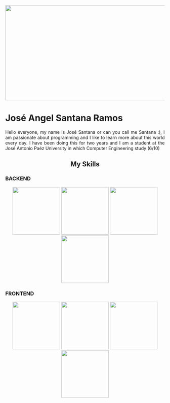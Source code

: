 <div align="Center">
  <div align="center">
    <img src="https://i.pinimg.com/originals/b0/c8/19/b0c81961153a56eab83cf03d862345af.gif" width="700px" height="300px"/>
  </div>
  <div align="Justify">
    <h1>José Angel Santana Ramos</h1>
  <p>
  Hello everyone, my name is José Santana or can you call me Santana :), I am passionate about programming and I like to learn more about this world every day. I have been   doing this for two years and I am a student at the José Antonio Paéz University in which Computer Engineering study (6/10)</p>
  </div>
  <div align="Justify">
    <h2 align="center">My Skills</h2>
    <div>
      <h3>BACKEND</h3>
      <div align="center">
        <img src="https://i.postimg.cc/6QDwYKr2/java.png" witdh="150px" height="150px">
        <img src="https://i.postimg.cc/QCq38WR1/python-18894.png" witdh="150px" height="150px">
        <img src="https://i.ibb.co/pKKrwn3/javascript-js-icon-2048x2048-nyxvtvk0.png" witdh="150px" height="150px">
        <img src="https://i.ibb.co/0XzbYsZ/vscode-icons-file-type-light-json.png" witdh="150px" height="150px">
      </div>
      <h3>FRONTEND</h3>
      <div align="center">
        <img src="https://i.ibb.co/tL1v6Jt/html-5.png" witdh="150px" height="150px">
        <img src="https://i.ibb.co/j86Drxg/css-3.png" witdh="150px" height="150px">
        <img src="https://avatars.githubusercontent.com/u/102273996?v=4" witdh="150px" height="150px">
        <img src="https://i.ibb.co/JBWfJH6/figma.png" witdh="150px" height="150px">
      </div>
    </div>
  </div>
</div>
